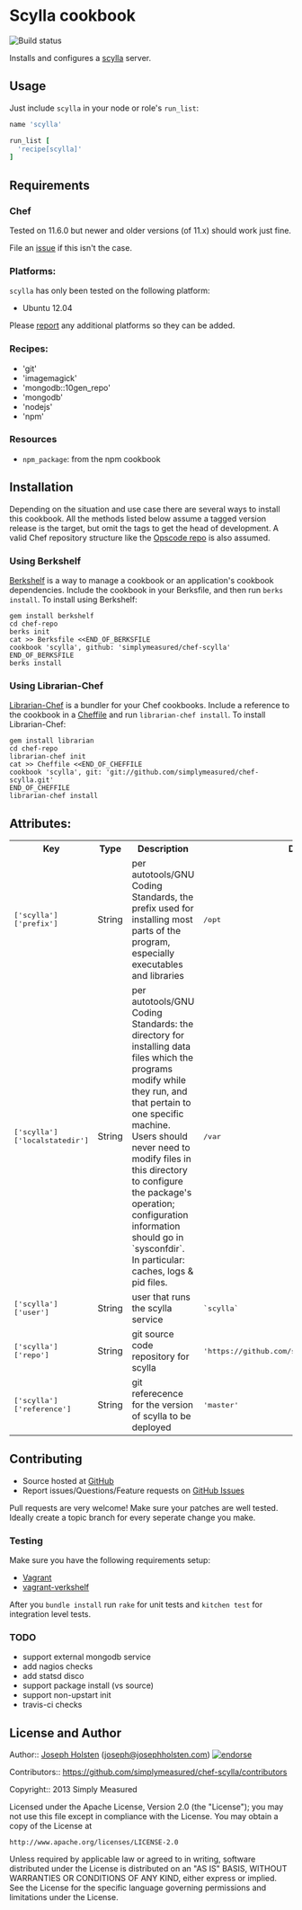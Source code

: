 Scylla cookbook
===============

![Build status](https://www.recipe-tester.com/repo/simplymeasured/chef-scylla/badge.png)

Installs and configures a [scylla](https://github.com/simplymeasured/scylla) server.

Usage
-----

Just include `scylla` in your node or role's `run_list`:

```ruby
name 'scylla'

run_list [
  'recipe[scylla]'
]
```

Requirements
------------
### Chef

Tested on 11.6.0 but newer and older versions (of 11.x)
should work just fine.

File an [issue][issues] if this isn't the case.

### Platforms: ###

`scylla` has only been tested on the following platform:

* Ubuntu 12.04

Please [report][issues] any additional platforms so they can be added.

### Recipes: ###

* 'git'
* 'imagemagick'
* 'mongodb::10gen_repo'
* 'mongodb'
* 'nodejs'
* 'npm'

### Resources ###

* `npm_package`: from the npm cookbook

Installation
------------

Depending on the situation and use case there are several ways to install
this cookbook. All the methods listed below assume a tagged version release is the target, but omit the tags to get the head of development. A valid
Chef repository structure like the [Opscode repo][chef_repo] is also assumed.

### Using Berkshelf

[Berkshelf][berkshelf] is a way to manage a cookbook or an application's
cookbook dependencies. Include the cookbook in your Berksfile, and then run
`berks install`. To install using Berkshelf:

    gem install berkshelf
    cd chef-repo
    berks init
    cat >> Berksfile <<END_OF_BERKSFILE
    cookbook 'scylla', github: 'simplymeasured/chef-scylla'
    END_OF_BERKSFILE
    berks install

### Using Librarian-Chef

[Librarian-Chef][librarian] is a bundler for your Chef cookbooks.
Include a reference to the cookbook in a [Cheffile][cheffile] and run
`librarian-chef install`. To install Librarian-Chef:

    gem install librarian
    cd chef-repo
    librarian-chef init
    cat >> Cheffile <<END_OF_CHEFFILE
    cookbook 'scylla', git: 'git://github.com/simplymeasured/chef-scylla.git'
    END_OF_CHEFFILE
    librarian-chef install

Attributes:
-----------

<table>
  <tr>
    <th>Key</th>
    <th>Type</th>
    <th>Description</th>
    <th>Default</th>
  </tr>
  <tr>
    <td><tt>['scylla']['prefix']</tt></td>
    <td>String</td>
    <td>per autotools/GNU Coding Standards, the prefix used for installing most parts of the program, especially executables and libraries</td>
    <td><tt>/opt</tt></td>
  </tr>
  <tr>
    <td><tt>['scylla']['localstatedir']</tt></td>
    <td>String</td>
    <td>per autotools/GNU Coding Standards: the directory for installing data files which the programs modify while they run, and that pertain to one specific machine. Users should never need to modify files in this directory to configure the package's operation; configuration information should go in `sysconfdir`. In particular: caches, logs & pid files.</td>
    <td><tt>/var</tt></td>
  </tr>
  <tr>
    <td><tt>['scylla']['user']</tt></td>
    <td>String</td>
    <td>user that runs the scylla service</td>
    <td><tt>`scylla`</tt></td>
  </tr>
  <tr>
    <td><tt>['scylla']['repo']</tt></td>
    <td>String</td>
    <td>git source code repository for scylla</td>
    <td><tt>'https://github.com/simplymeasured/scylla.git'</tt></td>
  </tr>
  <tr>
    <td><tt>['scylla']['reference']</tt></td>
    <td>String</td>
    <td>git referecence for the version of scylla to be deployed</td>
    <td><tt>'master'</tt></td>
  </tr>
</table>

Contributing
------------

* Source hosted at [GitHub][repo]
* Report issues/Questions/Feature requests on [GitHub Issues][issues]

Pull requests are very welcome! Make sure your patches are well tested.
Ideally create a topic branch for every seperate change you make.

### Testing

Make sure you have the following requirements setup:

* [Vagrant][vagrant]
* [vagrant-verkshelf][vagrant-verkshelf]

After you `bundle install` run `rake` for unit tests and `kitchen test` for
integration level tests.

### TODO

* support external mongodb service
* add nagios checks
* add statsd disco
* support package install (vs source)
* support non-upstart init
* travis-ci checks


License and Author
------------------

Author:: [Joseph Holsten][josephholsten] (<joseph@josephholsten.com>) [![endorse](http://api.coderwall.com/josephholsten/endorsecount.png)][coderwall]

Contributors:: https://github.com/simplymeasured/chef-scylla/contributors

Copyright:: 2013 Simply Measured

Licensed under the Apache License, Version 2.0 (the "License");
you may not use this file except in compliance with the License.
You may obtain a copy of the License at

    http://www.apache.org/licenses/LICENSE-2.0

Unless required by applicable law or agreed to in writing, software
distributed under the License is distributed on an "AS IS" BASIS,
WITHOUT WARRANTIES OR CONDITIONS OF ANY KIND, either express or implied.
See the License for the specific language governing permissions and
limitations under the License.

[berkshelf]:         http://berkshelf.com
[cheffile]:          https://github.com/applicationsonline/librarian/blob/master/lib/librarian/chef/templates/Cheffile
[librarian]:         https://github.com/applicationsonline/librarian#readme
[vagrant]:           http://vagrantup.com
[vagrant-verkshelf]: https://github.com/riotgames/vagrant-berkshelf

[chef_repo]:            https://github.com/opscode/chef-repo
[josephholsten]:        https://github.com/josephholsten
[coderwall]:            http://coderwall.com/josephholsten

[repo]:         https://github.com/simplymeasured/chef-scylla
[issues]:       https://github.com/simplymeasured/chef-scylla/issues

